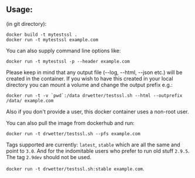 ## Usage:

(in git directory):
```
docker build -t mytestssl .
docker run -t mytestssl example.com
```

You can also supply command line options like:

``docker run -t mytestssl -p --header example.com``

Please keep in mind that any output file (--log, --html, --json etc.) will be created
in the container. If you wish to have this created in your local directory you can mount a volume and change the output prefix e.g.:

```
docker run -t -v `pwd`:/data drwetter/testssl.sh --html --outprefix /data/ example.com
```

Also if you don't provide a user, this docker container uses a non-root user.


You can also pull the image from dockerhub and run:
```
docker run -t drwetter/testssl.sh --pfs example.com
```

Tags supported are currently: ``latest``, ``stable`` which are all the same and point to ``3.0``. And for the indomitable users who prefer to run old stuff ``2.9.5``. The tag ``2.9dev`` should not be used.

``docker run -t drwetter/testssl.sh:stable example.com``.
